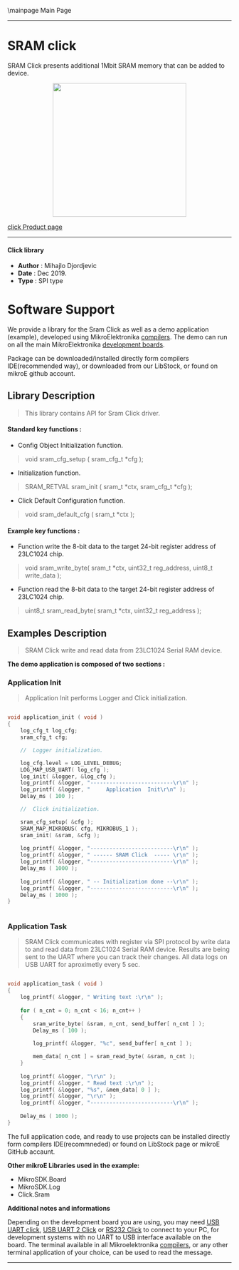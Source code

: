 \mainpage Main Page
 
 

---
# SRAM click

SRAM Click presents additional 1Mbit SRAM memory that can be added to device.

<p align="center">
  <img src="https://download.mikroe.com/images/click_for_ide/sram_click.png" height=300px>
</p>


[click Product page](https://www.mikroe.com/sram-click)

---


#### Click library 

- **Author**        : Mihajlo Djordjevic
- **Date**          : Dec 2019.
- **Type**          : SPI type


# Software Support

We provide a library for the Sram Click 
as well as a demo application (example), developed using MikroElektronika 
[compilers](https://shop.mikroe.com/compilers). 
The demo can run on all the main MikroElektronika [development boards](https://shop.mikroe.com/development-boards).

Package can be downloaded/installed directly form compilers IDE(recommended way), or downloaded from our LibStock, or found on mikroE github account. 

## Library Description

> This library contains API for Sram Click driver.

#### Standard key functions :

- Config Object Initialization function.
> void sram_cfg_setup ( sram_cfg_t *cfg ); 
 
- Initialization function.
> SRAM_RETVAL sram_init ( sram_t *ctx, sram_cfg_t *cfg );

- Click Default Configuration function.
> void sram_default_cfg ( sram_t *ctx );

#### Example key functions :

- Function write the 8-bit data to the target 24-bit register address of 23LC1024 chip.
> void sram_write_byte( sram_t *ctx, uint32_t reg_address, uint8_t write_data );
 
- Function read the 8-bit data to the target 24-bit register address of 23LC1024 chip.
> uint8_t sram_read_byte( sram_t *ctx, uint32_t reg_address );

## Examples Description

> 
> SRAM Click write and read data from 23LC1024 Serial RAM device.
> 

**The demo application is composed of two sections :**

### Application Init 

>
> Application Init performs Logger and Click initialization.
> 

```c

void application_init ( void )
{
    log_cfg_t log_cfg;
    sram_cfg_t cfg;

    //  Logger initialization.

    log_cfg.level = LOG_LEVEL_DEBUG;
    LOG_MAP_USB_UART( log_cfg );
    log_init( &logger, &log_cfg );
    log_printf( &logger, "--------------------------\r\n" );
    log_printf( &logger, "     Application  Init\r\n" );
    Delay_ms ( 100 );

    //  Click initialization.

    sram_cfg_setup( &cfg );
    SRAM_MAP_MIKROBUS( cfg, MIKROBUS_1 );
    sram_init( &sram, &cfg );
    
    log_printf( &logger, "--------------------------\r\n" );
    log_printf( &logger, " ------ SRAM Click  ----- \r\n" );
    log_printf( &logger, "--------------------------\r\n" );
    Delay_ms ( 1000 );
    
    log_printf( &logger, " -- Initialization done --\r\n" );
    log_printf( &logger, "--------------------------\r\n" );
    Delay_ms ( 1000 );
}
  
```

### Application Task

>
> SRAM Click communicates with register via SPI protocol by write data to and read data from 23LC1024 Serial RAM device. 
> Results are being sent to the UART where you can track their changes. 
> All data logs on USB UART for aproximetly every 5 sec.
> 

```c

void application_task ( void )
{
    log_printf( &logger, " Writing text :\r\n" );
   
    for ( n_cnt = 0; n_cnt < 16; n_cnt++ )
    {
        sram_write_byte( &sram, n_cnt, send_buffer[ n_cnt ] );
        Delay_ms ( 100 );
        
        log_printf( &logger, "%c", send_buffer[ n_cnt ] );

        mem_data[ n_cnt ] = sram_read_byte( &sram, n_cnt );
    }
    
    log_printf( &logger, "\r\n" );
    log_printf( &logger, " Read text :\r\n" );
    log_printf( &logger, "%s", &mem_data[ 0 ] );
    log_printf( &logger, "\r\n" );
    log_printf( &logger, "--------------------------\r\n" );
    
    Delay_ms ( 1000 );
}

``` 

The full application code, and ready to use projects can be  installed directly form compilers IDE(recommneded) or found on LibStock page or mikroE GitHub accaunt.

**Other mikroE Libraries used in the example:** 

- MikroSDK.Board
- MikroSDK.Log
- Click.Sram

**Additional notes and informations**

Depending on the development board you are using, you may need 
[USB UART click](https://shop.mikroe.com/usb-uart-click), 
[USB UART 2 Click](https://shop.mikroe.com/usb-uart-2-click) or 
[RS232 Click](https://shop.mikroe.com/rs232-click) to connect to your PC, for 
development systems with no UART to USB interface available on the board. The 
terminal available in all Mikroelektronika 
[compilers](https://shop.mikroe.com/compilers), or any other terminal application 
of your choice, can be used to read the message.



---

